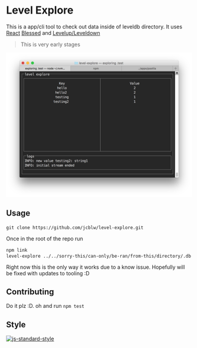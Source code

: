 # Level Explore

This is a app/cli tool to check out data inside of leveldb directory. It uses [React](https://facebook.github.io/react/)
[Blessed](https://www.npmjs.com/package/blessed) and [Levelup/Leveldown](https://www.npmjs.com/package/levelup)

> This is very early stages

![screenshot](https://github.com/jcblw/level-explore/blob/master/assets/screenshot-v0.0.2.png)


## Usage

    git clone https://github.com/jcblw/level-explore.git

Once in the root of the repo run

    npm link
    level-explore ../../sorry-this/can-only/be-ran/from-this/directory/.db

Right now this is the only way it works due to a know issue. Hopefully will be fixed with updates to tooling :D

## Contributing

Do it plz :D. oh and run `npm test`

## Style

[![js-standard-style](https://cdn.rawgit.com/feross/standard/master/badge.svg)](https://github.com/feross/standard)
